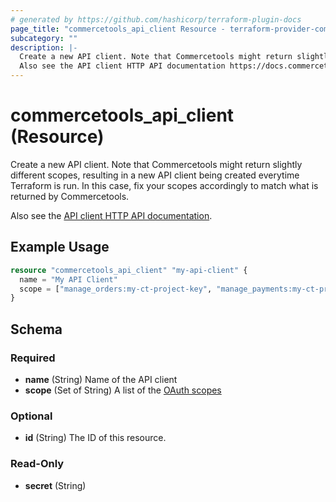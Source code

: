 ```yaml
---
# generated by https://github.com/hashicorp/terraform-plugin-docs
page_title: "commercetools_api_client Resource - terraform-provider-commercetools"
subcategory: ""
description: |-
  Create a new API client. Note that Commercetools might return slightly different scopes, resulting in a new API client being created everytime Terraform is run. In this case, fix your scopes accordingly to match what is returned by Commercetools.
  Also see the API client HTTP API documentation https://docs.commercetools.com//http-api-projects-api-clients.
---
```


# commercetools_api_client (Resource)

Create a new API client. Note that Commercetools might return slightly different scopes, resulting in a new API client being created everytime Terraform is run. In this case, fix your scopes accordingly to match what is returned by Commercetools.

Also see the [API client HTTP API documentation](https://docs.commercetools.com//http-api-projects-api-clients).

## Example Usage

```terraform
resource "commercetools_api_client" "my-api-client" {
  name = "My API Client"
  scope = ["manage_orders:my-ct-project-key", "manage_payments:my-ct-project-key"]
}
```

<!-- schema generated by tfplugindocs -->
## Schema

### Required

- **name** (String) Name of the API client
- **scope** (Set of String) A list of the [OAuth scopes](https://docs.commercetools.com/http-api-authorization.html#scopes)

### Optional

- **id** (String) The ID of this resource.

### Read-Only

- **secret** (String)


